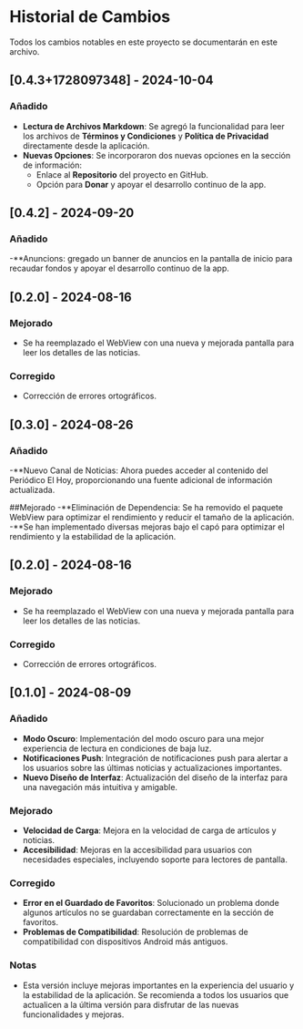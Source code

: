 # Historial de Cambios

Todos los cambios notables en este proyecto se documentarán en este archivo.

## [0.4.3+1728097348] - 2024-10-04

### Añadido

- **Lectura de Archivos Markdown**: Se agregó la funcionalidad para leer los archivos de **Términos y Condiciones** y **Política de Privacidad** directamente desde la aplicación.
- **Nuevas Opciones**: Se incorporaron dos nuevas opciones en la sección de información:
  - Enlace al **Repositorio** del proyecto en GitHub.
  - Opción para **Donar** y apoyar el desarrollo continuo de la app.

## [0.4.2] - 2024-09-20

### Añadido

-\*\*Anuncions: gregado un banner de anuncios en la pantalla de inicio para recaudar fondos y apoyar el desarrollo continuo de la app.

## [0.2.0] - 2024-08-16

### Mejorado

- Se ha reemplazado el WebView con una nueva y mejorada pantalla para leer los detalles de las noticias.

### Corregido

- Corrección de errores ortográficos.

## [0.3.0] - 2024-08-26

### Añadido

-\*\*Nuevo Canal de Noticias: Ahora puedes acceder al contenido del Periódico El Hoy, proporcionando una fuente adicional de información actualizada.

##Mejorado -**Eliminación de Dependencia: Se ha removido el paquete WebView para optimizar el rendimiento y reducir el tamaño de la aplicación. -**Se han implementado diversas mejoras bajo el capó para optimizar el rendimiento y la estabilidad de la aplicación.

## [0.2.0] - 2024-08-16

### Mejorado

- Se ha reemplazado el WebView con una nueva y mejorada pantalla para leer los detalles de las noticias.

### Corregido

- Corrección de errores ortográficos.

## [0.1.0] - 2024-08-09

### Añadido

- **Modo Oscuro**: Implementación del modo oscuro para una mejor experiencia de lectura en condiciones de baja luz.
- **Notificaciones Push**: Integración de notificaciones push para alertar a los usuarios sobre las últimas noticias y actualizaciones importantes.
- **Nuevo Diseño de Interfaz**: Actualización del diseño de la interfaz para una navegación más intuitiva y amigable.

### Mejorado

- **Velocidad de Carga**: Mejora en la velocidad de carga de artículos y noticias.
- **Accesibilidad**: Mejoras en la accesibilidad para usuarios con necesidades especiales, incluyendo soporte para lectores de pantalla.

### Corregido

- **Error en el Guardado de Favoritos**: Solucionado un problema donde algunos artículos no se guardaban correctamente en la sección de favoritos.
- **Problemas de Compatibilidad**: Resolución de problemas de compatibilidad con dispositivos Android más antiguos.

### Notas

- Esta versión incluye mejoras importantes en la experiencia del usuario y la estabilidad de la aplicación. Se recomienda a todos los usuarios que actualicen a la última versión para disfrutar de las nuevas funcionalidades y mejoras.
